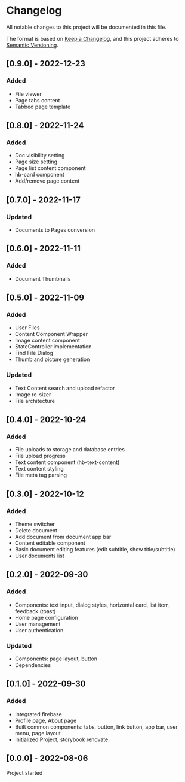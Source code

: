 # Changelog
All notable changes to this project will be documented in this file.

The format is based on [Keep a Changelog](https://keepachangelog.com/en/1.0.0/),
and this project adheres to [Semantic Versioning](https://semver.org/spec/v2.0.0.html).



## [0.9.0] - 2022-12-23
### Added
- File viewer
- Page tabs content
- Tabbed page template


## [0.8.0] - 2022-11-24
### Added
- Doc visibility setting
- Page size setting
- Page list content component
- hb-card component
- Add/remove page content


## [0.7.0] - 2022-11-17
### Updated
- Documents to Pages conversion


## [0.6.0] - 2022-11-11
### Added 
- Document Thumbnails


## [0.5.0] - 2022-11-09
### Added
- User Files
- Content Component Wrapper
- Image content component
- StateController implementation
- Find File Dialog
- Thumb and picture generation
### Updated
- Text Content search and upload refactor
- Image re-sizer
- File architecture



## [0.4.0] - 2022-10-24
### Added
- File uploads to storage and database entries
- File upload progress
- Text content component (hb-text-content)
- Text content styling
- File meta tag parsing




## [0.3.0] - 2022-10-12
### Added
- Theme switcher
- Delete document
- Add document from document app bar
- Content editable component
- Basic document editing features (edit subtitle, show title/subtitle)
- User documents list


## [0.2.0] - 2022-09-30
### Added
- Components: text input, dialog styles, horizontal card, list item, feedback (toast)
- Home page configuration
- User management
- User authentication
### Updated
 - Components: page layout, button
 - Dependencies



## [0.1.0] - 2022-09-30
### Added
- Integrated firebase
- Profile page, About page
- Built common components: tabs, button, link button, app bar, user menu, page layout
- Initialized Project, storybook renovate.


## [0.0.0] - 2022-08-06
Project started
